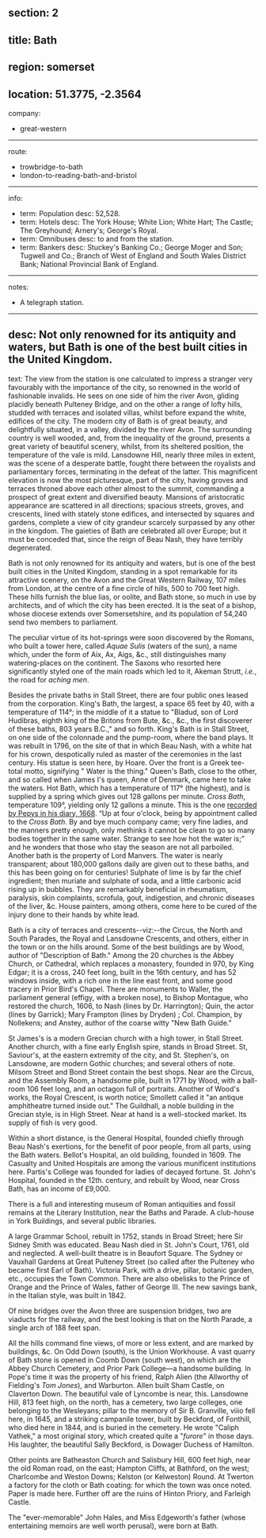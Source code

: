 section: 2
----
title: Bath
----
region: somerset
----
location: 51.3775, -2.3564
----
company:
- great-western
----
route:
- trowbridge-to-bath
- london-to-reading-bath-and-bristol
----
info:
- term: Population
  desc: 52,528.
- term: Hotels
  desc: The York House; White Lion; White Hart; The Castle; The Greyhound; Arnery's; George's Royal.
- term: Omnibuses
  desc: to and from the station.
- term: Bankers
  desc: Stuckey's Banking Co.; George Moger and Son; Tugwell and Co.; Branch of West of England and South Wales District Bank; National Provincial Bank of England.
----
notes:
- A telegraph station.
----
desc: Not only renowned for its antiquity and waters, but Bath is one of the best built cities in the United Kingdom.
----
text: The view from the station is one calculated to impress a stranger very favourably with the importance of the city, so renowned in the world of fashionable invalids. He sees on one side of him the river Avon, gliding placidly beneath Pulteney Bridge, and on the other a range of lofty hills, studded with terraces and isolated villas, whilst before expand the white, edifices of the city. The modern city of Bath is of great beauty, and delightfully situated, in a valley, divided by the river Avon. The surrounding country is well wooded, and, from the inequality of the ground, presents a great variety of beautiful scenery, whilst, from its sheltered position, the temperature of the vale is mild. Lansdowne Hill, nearly three miles in extent, was the scene of a desperate battle, fought there between the royalists and parliamentary forces, terminating in the defeat of the latter. This magnificent elevation is now the most picturesque, part of the city, having groves and terraces throned above each other almost to the summit, commanding a prospect of great extent and diversified beauty. Mansions of aristocratic appearance are scattered in all directions; spacious streets, groves, and crescents, lined with stately stone edifices, and intersected by squares and gardens, complete a view of city grandeur scarcely surpassed by any other in the kingdom. The gaieties of Bath are celebrated all over Europe; but it must be conceded that, since the reign of Beau Nash, they have terribly degenerated.

Bath is not only renowned for its antiquity and waters, but is one of the best built cities in the United Kingdom, standing in a spot remarkable for its attractive scenery, on the Avon and the Great Western Railway, 107 miles from London, at the centre of a fine circle of hills, 500 to 700 feet high. These hills furnish the blue lias, or oolite, and Bath stone, so much in use by architects, and of which the city has been erected. It is the seat of a bishop, whose diocese extends over Somersetshire, and its population of 54,240 send two members to parliament.

The peculiar virtue of its hot-springs were soon discovered by the Romans, who built a tower here, called *Aquae Sulis* (waters of the sun), a name which, under the form of Aix, Ax, Aigs, &c., still distinguishes many watering-places on the continent. The Saxons who resorted here significantly styled one of the main roads which led to it, Akeman Strutt, *i.e.*, the road for *aching men*.

Besides the private baths in Stall Street, there are four public ones leased from the corporation. King's Bath, the largest, a space 65 feet by 40, with a temperature of 114°; in the middle of it a statue to "Bladud, son of Lord Hudibras, eighth king of the Britons from Bute, &c., &c., the first discoverer of these baths, 803 years B.C.," and so forth. King's Bath is in Stall Street, on one side of the colonnade and the pump-room, where the band plays. It was rebuilt in 1796, on the site of that in which Beau Nash, with a white hat for his crown, despotically ruled as master of the ceremonies in the last century. His statue is seen here, by Hoare. Over the front is a Greek tee-total motto, signifying " Water is the thing." Queen's Bath, close to the other, and so called when James I's queen, Anne of Denmark, came here to take the waters. Hot Bath, which has a temperature of 117° (the highest), and is supplied by a spring which gives out 128 gallons per minute. *Cross Bath*, temperature 109°, yielding only 12 gallons a minute. This is the one [recorded by Pepys in his diary, 1668](http://www.pepysdiary.com/diary/1668/06/13/). <q cite="http://www.pepysdiary.com/diary/1668/06/13/">Up at four o'clock, being by appointment called to the *Cross Bath*. By and bye much company came; very fine ladies, and the manners pretty enough, only methinks it cannot be clean to go so many bodies together in the same water. Strange to see how hot the water is;</q> and he wonders that those who stay the season are not all parboiled. Another bath is the property of Lord Manvers. The water is nearly transparent; about 180,000 gallons daily are given out to these baths, and this has been going on for centuries! Sulphate of lime is by far the chief ingredient; then muriate and sulphate of soda, and a little carbonic acid rising up in bubbles. They are remarkably beneficial in rheumatism, paralysis, skin complaints, scrofula, gout, indigestion, and chronic diseases of the liver, &c. House painters, among others, come here to be cured of the injury done to their hands by white lead.

Bath is a city of terraces and crescents--viz:--the Circus, the North and South Parades, the Royal and Lansdowne Crescents, and others, either in the town or on the hills around. Some of the best buildings are by Wood, author of "Description of Bath." Among the 20 churches is the Abbey Church, or Cathedral, which replaces a monastery, founded in 970, by King Edgar; it is a cross, 240 feet long, built in the 16th century, and has 52 windows inside, with a rich one in the line east front, and some good tracery in Prior Bird's Chapel. There are monuments to Waller, the parliament general (effigy, with a broken nose), to Bishop Montague, who restored the church, 1606, to Nash (lines by Dr. Harrington); Quin, the actor (lines by Garrick); Mary Frampton (lines by Dryden) ; Col. Champion, by Nollekens; and Anstey, author of the coarse witty "New Bath Guide."

St James's is a modern Grecian church with a high tower, in Stall Street. Another church, with a fine early English spire, stands in Broad Street. St, Saviour's, at the eastern extremity of the city, and St. Stephen's, on Lansdowne, are modern Gothic churches; and several others of note. Milsom Street and Bond Street contain the best shops. Near are the Circus, and the Assembly Room, a handsome pile, built in 1771 by Wood, with a ball-room 106 feet long, and an octagon full of portraits. Another of Wood's works, the Royal Crescent, is worth notice; Smollett called it "an antique amphitheatre turned inside out." The Guildhall, a noble building in the Grecian style, is in High Street. Near at hand is a well-stocked market. Its supply of fish is very good.

Within a short distance, is the General Hospital, founded chiefly through Beau Nash's exertions, for the benefit of poor people, from all parts, using the Bath waters. Bellot's Hospital, an old building, founded in 1609. The Casualty and United Hospitals are among the various munificent institutions here. Partis's College was founded for ladies of decayed fortune. St. John's Hospital, founded in the 12th. century, and rebuilt by Wood, near Cross Bath, has an income of £9,000.

There is a full and interesting museum of Roman antiquities and fossil remains at the Literary Institution, near the Baths and Parade. A club-house in York Buildings, and several public libraries.

A large Grammar School, rebuilt in 1752, stands in Broad Street; here Sir Sidney Smith was educated. Beau Nash died in St. John's Court, 1761, old and neglected. A well-built theatre is in Beaufort Square. The Sydney or Vauxhall Gardens at Great Pulteney Street (so called after the Pulteney who became first Earl of Bath). Victoria Park, with a drive, pillar, botanic garden, etc., occupies the Town Common. There are also obelisks to the Prince of Orange and the Prince of Wales, father of George III. The new savings bank, in the Italian style, was built in 1842.

Of nine bridges over the Avon three are suspension bridges, two are viaducts for the railway, and the best looking is that on the North Parade, a single arch of 188 feet span.

All the hills command fine views, of more or less extent, and are marked by buildings, &c. On Odd Down (south), is the Union Workhouse. A vast quarry of Bath stone is opened in Coomb Down (south west), on which are the Abbey Church Cemetery, and Prior Park College—a handsome building. In Pope's time it was the property of his friend, Ralph Alien (the Allworthy of Fielding's *Tom Jones*), and Warburton. Allen built Sham Castle, on Claverton Down. The beautiful vale of Lyncombe is near, this. Lansdowne Hill, 813 feet high, on the north, has a cemetery, two large colleges, one belonging to the Wesleyans; pillar to the memory of Sir B. Granville, viiio fell here, in 1645, and a striking campanile tower, built by Beckford, of Fonthill, who died here in 1844, and is buried in the cemetery. He wrote "Caliph Vathek," a most original story, which created quite a "*furore*" in those days. His laughter, the beautiful Sally Beckford, is Dowager Duchess of Hamilton.

Other points are Batheaston Church and Salisbury Hill, 600 feet high, near the old Roman road, on the east; Hampton Cliffs, at Bathford, on the west; Charlcombe and Weston Downs; Kelston (or Kelweston) Round. At Twerton a factory for the cloth or Bath coating: for which the town was once noted. Paper is made here. Further off are the ruins of Hinton Priory, and Farleigh Castle.

The "ever-memorable" John Hales, and Miss Edgeworth's father (whose entertaining memoirs are well worth perusal), were born at Bath.
